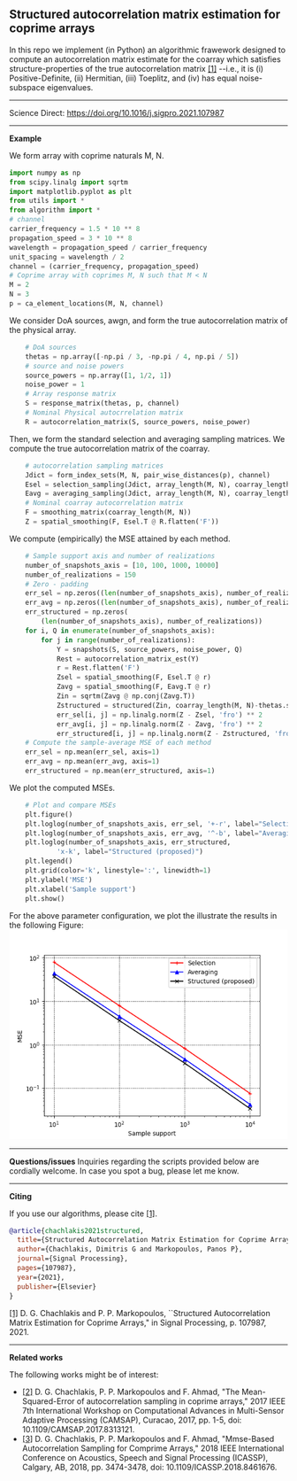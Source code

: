 
## Structured autocorrelation matrix estimation for coprime arrays

In this repo we implement (in Python) an algorithmic frawework designed to compute an autocorrelation matrix estimate for the coarray which satisfies structure-properties of the true autocorrelation matrix [[1]](https://doi.org/10.1016/j.sigpro.2021.107987) --i.e., it is (i) Positive-Definite, (ii) Hermitian, (iii) Toeplitz, and (iv) has equal noise-subspace eigenvalues. 

---

Science Direct: https://doi.org/10.1016/j.sigpro.2021.107987

---

**Example**

We form array with coprime naturals M, N. 
```Python
import numpy as np
from scipy.linalg import sqrtm
import matplotlib.pyplot as plt
from utils import *
from algorithm import *
# channel
carrier_frequency = 1.5 * 10 ** 8
propagation_speed = 3 * 10 ** 8
wavelength = propagation_speed / carrier_frequency
unit_spacing = wavelength / 2
channel = (carrier_frequency, propagation_speed)
# Coprime array with coprimes M, N such that M < N
M = 2
N = 3
p = ca_element_locations(M, N, channel)
```



We consider DoA sources, awgn, and form the true autocorrelation matrix of the physical array.
```python
    # DoA sources
    thetas = np.array([-np.pi / 3, -np.pi / 4, np.pi / 5])
    # source and noise powers
    source_powers = np.array([1, 1/2, 1])
    noise_power = 1
    # Array response matrix
    S = response_matrix(thetas, p, channel)
    # Nominal Physical autocrrelation matrix
    R = autocorrelation_matrix(S, source_powers, noise_power)
```

Then, we form the standard selection and averaging sampling matrices. We compute the true autocorrelation matrix of the coarray. 
```python
    # autocorrelation sampling matrices
    Jdict = form_index_sets(M, N, pair_wise_distances(p), channel)
    Esel = selection_sampling(Jdict, array_length(M, N), coarray_length(M, N))
    Eavg = averaging_sampling(Jdict, array_length(M, N), coarray_length(M, N))
    # Nominal coarray autocorrelation matrix
    F = smoothing_matrix(coarray_length(M, N))
    Z = spatial_smoothing(F, Esel.T @ R.flatten('F'))
```


We compute (empirically) the MSE attained by each method.
```python
    # Sample support axis and number of realizations
    number_of_snapshots_axis = [10, 100, 1000, 10000]
    number_of_realizations = 150
    # Zero - padding
    err_sel = np.zeros((len(number_of_snapshots_axis), number_of_realizations))
    err_avg = np.zeros((len(number_of_snapshots_axis), number_of_realizations))
    err_structured = np.zeros(
        (len(number_of_snapshots_axis), number_of_realizations))
    for i, Q in enumerate(number_of_snapshots_axis):
        for j in range(number_of_realizations):
            Y = snapshots(S, source_powers, noise_power, Q)
            Rest = autocorrelation_matrix_est(Y)
            r = Rest.flatten('F')
            Zsel = spatial_smoothing(F, Esel.T @ r)
            Zavg = spatial_smoothing(F, Eavg.T @ r)
            Zin = sqrtm(Zavg @ np.conj(Zavg.T))
            Zstructured = structured(Zin, coarray_length(M, N)-thetas.shape[0])
            err_sel[i, j] = np.linalg.norm(Z - Zsel, 'fro') ** 2
            err_avg[i, j] = np.linalg.norm(Z - Zavg, 'fro') ** 2
            err_structured[i, j] = np.linalg.norm(Z - Zstructured, 'fro') ** 2
    # Compute the sample-average MSE of each method
    err_sel = np.mean(err_sel, axis=1)
    err_avg = np.mean(err_avg, axis=1)
    err_structured = np.mean(err_structured, axis=1)
```

We plot the computed MSEs. 
```python
    # Plot and compare MSEs
    plt.figure()
    plt.loglog(number_of_snapshots_axis, err_sel, '+-r', label="Selection")
    plt.loglog(number_of_snapshots_axis, err_avg, '^-b', label="Averaging")
    plt.loglog(number_of_snapshots_axis, err_structured,
            'x-k', label="Structured (proposed)")
    plt.legend()
    plt.grid(color='k', linestyle=':', linewidth=1)
    plt.ylabel('MSE')
    plt.xlabel('Sample support')
    plt.show()
```

For the above parameter configuration, we plot the illustrate the results in the following Figure:
![](mse.png)

---
**Questions/issues**
Inquiries regarding the scripts provided below are cordially welcome. In case you spot a bug, please let me know. 

---
**Citing**

If you use our algorithms, please cite [[1]](https://doi.org/10.1016/j.sigpro.2021.107987).

```bibtex
@article{chachlakis2021structured,
  title={Structured Autocorrelation Matrix Estimation for Coprime Arrays},
  author={Chachlakis, Dimitris G and Markopoulos, Panos P},
  journal={Signal Processing},
  pages={107987},
  year={2021},
  publisher={Elsevier}
}
```
[[1]](https://doi.org/10.1016/j.sigpro.2021.107987) D. G. Chachlakis and P. P. Markopoulos, ``Structured Autocorrelation Matrix Estimation for Coprime Arrays," in Signal Processing, p. 107987, 2021.

---

**Related works**

The following works might be of interest:

* [[2]](https://ieeexplore.ieee.org/document/8313121) D. G. Chachlakis, P. P. Markopoulos and F. Ahmad, "The Mean-Squared-Error of autocorrelation sampling in coprime arrays," 2017 IEEE 7th International Workshop on Computational Advances in Multi-Sensor Adaptive Processing (CAMSAP), Curacao, 2017, pp. 1-5, doi: 10.1109/CAMSAP.2017.8313121.
* [[3]](https://ieeexplore.ieee.org/document/8461676) D. G. Chachlakis, P. P. Markopoulos and F. Ahmad, "Mmse-Based Autocorrelation Sampling for Comprime Arrays," 2018 IEEE International Conference on Acoustics, Speech and Signal Processing (ICASSP), Calgary, AB, 2018, pp. 3474-3478, doi: 10.1109/ICASSP.2018.8461676.
